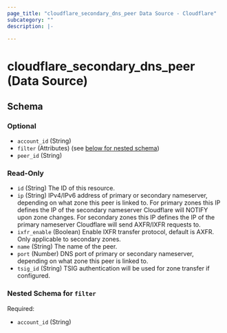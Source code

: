 ```yaml
---
page_title: "cloudflare_secondary_dns_peer Data Source - Cloudflare"
subcategory: ""
description: |-
  
---
```


# cloudflare_secondary_dns_peer (Data Source)




<!-- schema generated by tfplugindocs -->
## Schema

### Optional

- `account_id` (String)
- `filter` (Attributes) (see [below for nested schema](#nestedatt--filter))
- `peer_id` (String)

### Read-Only

- `id` (String) The ID of this resource.
- `ip` (String) IPv4/IPv6 address of primary or secondary nameserver, depending on what zone this peer is linked to. For primary zones this IP defines the IP of the secondary nameserver Cloudflare will NOTIFY upon zone changes. For secondary zones this IP defines the IP of the primary nameserver Cloudflare will send AXFR/IXFR requests to.
- `ixfr_enable` (Boolean) Enable IXFR transfer protocol, default is AXFR. Only applicable to secondary zones.
- `name` (String) The name of the peer.
- `port` (Number) DNS port of primary or secondary nameserver, depending on what zone this peer is linked to.
- `tsig_id` (String) TSIG authentication will be used for zone transfer if configured.

<a id="nestedatt--filter"></a>
### Nested Schema for `filter`

Required:

- `account_id` (String)


